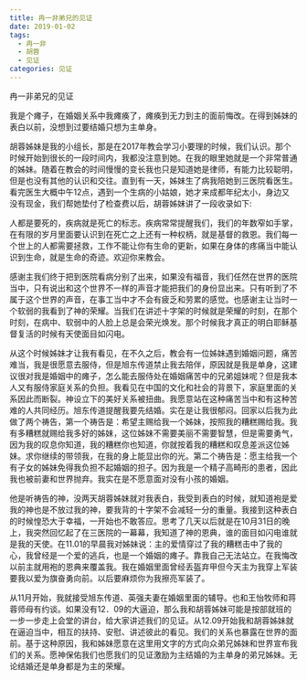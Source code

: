 ```yaml
---
title: 冉一非弟兄的见证
date: 2019-01-02
tags:
  - 冉一非
  - 胡蓉
  - 见证
categories: 见证
---
```

冉一非弟兄的见证

我是个瘫子，在婚姻关系中我瘫痪了，瘫痪到无力到主的面前悔改。在得到姊妹的表白以前，没想到过要结婚只想为主单身。

胡蓉姊妹是我的小组长，那是在2017年教会学习小要理的时候，我们认识。那个时候开始到很长的一段时间内，我都没注意到她。在我的眼里她就是一个非常普通的姊妹。随着在教会的时间慢慢的变长我也只是知道她是律师，有能力比较聪明，但是也没有其他的认识和交往。直到有一天，姊妹生了病我陪她到三医院看医生。看完医生大概中午12点，遇到一个生病的小姑娘，她才来成都年纪太小，身边又没有现金，我们帮她垫付了检查费以后，胡蓉姊妹讲了一段收录如下:

人都是要死的，疾病就是死亡的标志。疾病常常提醒我们，我们的年数窄如手掌，在有限的岁月里面要认识到在死亡之上还有一种权柄，就是基督的救恩。我们每一个世上的人都需要拯救，工作不能让你有生命的更新，如果在身体的疼痛当中能认识到生命，就是生命的奇迹。欢迎你来教会。

感谢主我们终于把到医院看病分别了出来，如果没有福音，我们任然在世界的医院当中，只有说出和这个世界不一样的声音才能把我们的身份显出来。只有听到了不属于这个世界的声音，在事工当中才不会有疲乏和劳累的感觉。也感谢主让当时一个软弱的我看到了神的荣耀。当我们在讲述十字架的时候就是荣耀的时刻，在那个时刻，在病中、软弱中的人脸上总是会荣光焕发。那个时候我才真正的明白耶稣基督复活的时候有天使面目如闪电。

从这个时候姊妹才让我有看见，在不久之后，教会有一位姊妹遇到婚姻问题，痛苦难当，我是很愿意去服侍，但是旭东传道禁止我去陪伴，原因就是我是单身，这建议很对我是婚姻中的瘫子，怎么能去服侍处在婚姻痛苦中的兄弟姐妹呢？但是我本人又有服侍家庭关系的负担。我看见在中国的文化和社会的背景下，家庭里面的关系因此而断裂。神设立下的美好关系被扭曲。我愿意站在这种痛苦当中和有这种苦难的人共同经历。旭东传道提醒我要先结婚。实在是让我很郁闷。回家以后我为此做了两个祷告，第一个祷告是：希望主赐给我一个姊妹，按照我的糟糕赐给我。我有多糟糕就赐给我多好的姊妹，这位姊妹不需要美丽不需要智慧，但是需要勇气，因为我的叹息你知道，我的糟糕你也知道，你就按着我的糟糕和叹息差派这位姊妹。求你继续的带领我，在我的身上能显出你的光。第二个祷告是：愿主给我一个有子女的姊妹免得我负担不起婚姻的担子。因为我是一个精子高畸形的患者，因此我也被前妻和世界抛弃。我实在是不愿意面对没有小孩的婚姻。

他是听祷告的神，没两天胡蓉姊妹就对我表白，我受到表白的时候，就知道袍是爱我的神也是不放过我的神，要我背的十字架不会减轻一分的重量。我接到这种表白的时候惶恐大于幸福，一开始也不敢答应。思考了几天以后就是在10月31日的晚上，我突然回忆起了在三医院的一幕幕，我知道了神的恩典，谁的面目如闪电谁就是我的天使。在11.01的早晨我对姊妹说：主的爱情穿过了我的糟糕击中了我的心，我曾经是一个爱的逃兵，也是一个婚姻的瘫子。靠我自己无法站立。在我悔改以前主就用袍的恩典来覆盖我。我在婚姻里面曾经丢盔弃甲但今天主为我穿上军装要我以爱为旗奋勇向前。以后要麻烦你为我擦亮军装了。

从11月开始，我就接受旭东传道、英强夫妻在婚姻里面的辅导。也和王怡牧师和蒋蓉师母有约谈。如果没有12．09的大逼迫，那么我和胡蓉姊妹可能是按部就班的一步一步走上会堂的讲台，给大家讲述我们的见证。从12.09开始我和胡蓉姊妹就在逼迫当中，相互的扶持、安慰、讲述彼此的看见。我们的关系也暴露在世界的面前。基于这种原因，我和姊妹愿意在这里用文字的方式向众弟兄姊妹和世界宣布我们的关系。愿神保佑我们也愿我们的见证激励为主结婚的为主单身的弟兄姊妹。无论结婚还是单身都是为主的荣耀。


​
​
​
